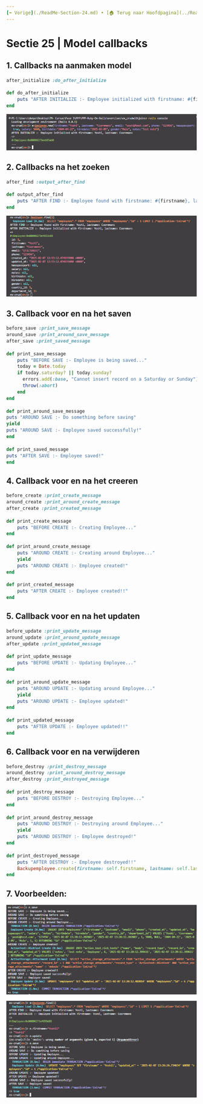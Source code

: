 ```yaml
---
[⬅️ Vorige](./ReadMe-Section-24.md) • [🏠 Terug naar Hoofdpagina](../ReadMe.md) • [Volgende ➡️](./ReadMe-Section-26.md)
---
```


# Sectie 25 | Model callbacks

## 1. Callbacks na aanmaken model

```rb
after_initialize :do_after_initialize

def do_after_initialize
    puts "AFTER INITIALIZE :- Employee initialized with firstname: #{firstname}, lastname: #{lastname}"
end
```

![](../images/callback-1.png)

## 2. Callbacks na het zoeken

```rb
after_find :output_after_find

def output_after_find
    puts "AFTER FIND :- Employee found with firstname: #{firstname}, lastname: #{lastname}"
end
```

![](../images/callback-2.png)

## 3. Callback voor en na het saven

```rb
before_save :print_save_message
around_save :print_around_save_message
after_save :print_saved_message

def print_save_message
    puts "BEFORE SAVE :- Employee is being saved..."
    today = Date.today
    if today.saturday? || today.sunday?
      errors.add(:base, "Cannot insert record on a Saturday or Sunday")
      throw(:abort)
    end
end

def print_around_save_message
puts "AROUND SAVE :- Do something before saving"
yield
puts "AROUND SAVE :- Employee saved successfully!"
end

def print_saved_message
puts "AFTER SAVE :- Employee saved!"
end
```

## 4. Callback voor en na het creeren

```rb
before_create :print_create_message
around_create :print_around_create_message
after_create :print_created_message

def print_create_message
    puts "BEFORE CREATE :- Creating Employee..."
end

def print_around_create_message
    puts "AROUND CREATE :- Creating around Employee..."
    yield
    puts "AROUND CREATE :- Employee created!"
end

def print_created_message
    puts "AFTER CREATE :- Employee created!!"
end
```

## 5. Callback voor en na het updaten

```rb
before_update :print_update_message
around_update :print_around_update_message
after_update :print_updated_message

def print_update_message
    puts "BEFORE UPDATE :- Updating Employee..."
end

def print_around_update_message
    puts "AROUND UPDATE :- Updating around Employee..."
    yield
    puts "AROUND UPDATE :- Employee updated!"
end

def print_updated_message
    puts "AFTER UPDATE :- Employee updated!!"
end
```

## 6. Callback voor en na verwijderen

```rb
before_destroy :print_destroy_message
around_destroy :print_around_destroy_message
after_destroy :print_destroyed_message

def print_destroy_message
    puts "BEFORE DESTROY :- Destroying Employee..."
end

def print_around_destroy_message
    puts "AROUND DESTROY :- Destroying around Employee..."
    yield
    puts "AROUND DESTROY :- Employee destroyed!"
end

def print_destroyed_message
    puts "AFTER DESTROY :- Employee destroyed!!"
    Backupemployee.create(firstname: self.firstname, lastname: self.lastname)
end
```

## 7. Voorbeelden:

![](../images/callback-3.png)

![](../images/callback-4.png)

